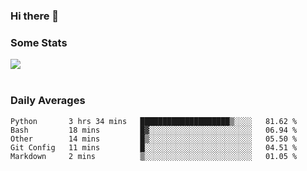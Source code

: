 ### Hi there 👋

<!--
**haruishi43/haruishi43** is a ✨ _special_ ✨ repository because its `README.md` (this file) appears on your GitHub profile.

Here are some ideas to get you started:

- 🔭 I’m currently working on ...
- 🌱 I’m currently learning ...
- 👯 I’m looking to collaborate on ...
- 🤔 I’m looking for help with ...
- 💬 Ask me about ...
- 📫 How to reach me: ...
- 😄 Pronouns: ...
- ⚡ Fun fact: ...
-->

### Some Stats
<div>
  <img align="center" src="https://github-readme-stats.vercel.app/api?username=haruishi43&count_private=true&show_icons=true" />
</div>

</br>

### Daily Averages

<!--START_SECTION:waka-->
```text
Python       3 hrs 34 mins   ████████████████████▒░░░░   81.62 % 
Bash         18 mins         █▓░░░░░░░░░░░░░░░░░░░░░░░   06.94 % 
Other        14 mins         █▒░░░░░░░░░░░░░░░░░░░░░░░   05.50 % 
Git Config   11 mins         █░░░░░░░░░░░░░░░░░░░░░░░░   04.51 % 
Markdown     2 mins          ▒░░░░░░░░░░░░░░░░░░░░░░░░   01.05 % 
```
<!--END_SECTION:waka-->
